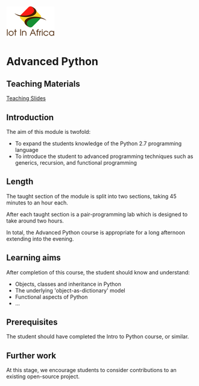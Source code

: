 # ![Advanced Python](../assets/img/logo-128.png)
# Advanced Python
## Teaching Materials

[Teaching Slides](https://gitpitch.com/iotinafrica/material?p=advanced-python)

## Introduction
The aim of this module is twofold:
* To expand the students knowledge of the Python 2.7 programming language
* To introduce the student to advanced programming techniques such as generics,
recursion, and functional programming

## Length

The taught section of the module is split into two sections, taking 45 minutes to an hour each.

After each taught section is a pair-programming lab which is designed to take around two hours.

In total, the Advanced Python course is appropriate for a long afternoon extending into the evening.

## Learning aims
After completion of this course, the student should know and understand:
* Objects, classes and inheritance in Python
* The underlying 'object-as-dictionary' model
* Functional aspects of Python
* ...

## Prerequisites
The student should have completed the Intro to Python course, or similar.

## Further work
At this stage, we encourage students to consider contributions to an existing open-source project.